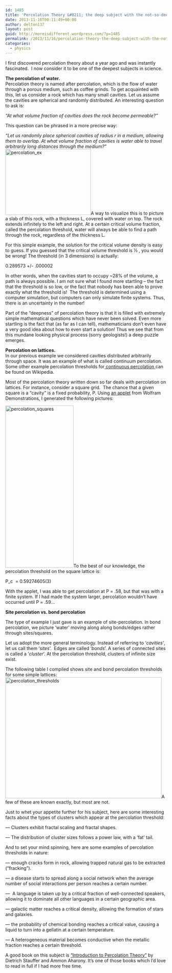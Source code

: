 ```yaml
---
id: 1485
title: 'Percolation Theory &#8211; the deep subject with the not-so-deep sounding name'
date: 2013-11-16T00:11:49+00:00
author: delton137
layout: post
guid: http://moreisdifferent.wordpress.com/?p=1485
permalink: /2013/11/16/percolation-theory-the-deep-subject-with-the-not-so-deep-sounding-name/
categories:
  - physics
---
```

<p dir="ltr">
  I first discovered percolation theory about a year ago and was instantly fascinated.  I now consider it to be one of the deepest subjects in science.
</p>

<p dir="ltr">
  <!--more-->
</p>

<p dir="ltr">
  <strong>The percolation of water.</strong><br /> Percolation theory is named after percolation, which is the flow of water through a porous medium, such as coffee grinds. To get acquainted with this, let us consider a rock which has many small cavities. Let us assume the cavities are spherical and randomly distributed. An interesting question to ask is:
</p>

<p dir="ltr">
  <em>“At what volume fraction of cavities does the rock become permeable?”</em>
</p>

<p dir="ltr">
  This question can be phrased in a more precise way:
</p>

<p dir="ltr">
  <em>“Let us randomly place spherical cavities of radius</em> <em>r in a medium, allowing them to overlap. At what volume fraction of cavities is water able to travel arbitrarily long distances through the medium?”</em><a href="http://www.moreisdifferent.com/wp-content/uploads/2013/11/percolation_ex.png"><img class="size-medium wp-image-1488 aligncenter" alt="percolation_ex" src="http://www.moreisdifferent.com/wp-content/uploads/2013/11/percolation_ex.png?w=300" width="267" height="205" srcset="http://www.moreisdifferent.com/wp-content/uploads/2013/11/percolation_ex.png 520w, http://www.moreisdifferent.com/wp-content/uploads/2013/11/percolation_ex-300x232.png 300w" sizes="(max-width: 267px) 100vw, 267px" /></a>A way to visualize this is to picture a slab of this rock, with a thickness L, covered with water on top. The rock extends infinitely to the left and right. At a certain critical volume fraction, called the percolation threshold, water will always be able to find a path through the rock, regardless of the thickness L.
</p>

<p dir="ltr">
  For this simple example, the solution for the critical volume density is easy to guess. If you guessed that the critical volume threshold is ½ , you would be wrong! The threshold (in 3 dimensions) is actually:
</p>

<p dir="ltr">
  0.289573 +/- .000002
</p>

<p dir="ltr">
  In other words, when the cavities start to occupy ~28% of the volume, a path is always possible. I am not sure what I found more startling &#8211; the fact that the threshold is so low, or the fact that nobody has been able to prove exactly what the threshold is!  The threshold is determined using a computer simulation, but computers can only simulate finite systems. Thus, there is an uncertainty in the number!
</p>

<p dir="ltr">
  Part of the &#8220;deepness&#8221; of percolation theory is that it is filled with extremely simple mathematical questions which have never been solved. Even more startling is the fact that (as far as I can tell), mathematicians don’t even have a very good idea about how to even start a solution! Thus we see that from this mundane looking physical process (sorry geologists!) a deep puzzle emerges.
</p>

<p dir="ltr">
  <strong>Percolation on lattices.</strong><br /> In our previous example we considered cavities distributed arbitrarily through space. It was an example of what is called continuum percolation. Some other example percolation thresholds for<a href="http://en.wikipedia.org/wiki/Percolation_threshold#Thresholds_for_3D_continuum_models"> continuous percolation </a>can be found on Wikipedia.
</p>

<p dir="ltr">
  Most of the percolation theory written down so far deals with percolation on lattices. For instance, consider a square grid.  The chance that a given square is a &#8220;cavity&#8221; is a fixed probability, P. Using <a href="http://demonstrations.wolfram.com/PercolationOnASquareGrid/">an applet</a> from Wolfram Demonstrations, I generated the following pictures:
</p>

<p dir="ltr">
  <a href="http://www.moreisdifferent.com/wp-content/uploads/2013/11/percolation_squares.png"><img class="size-medium wp-image-1489 aligncenter" alt="percolation_squares" src="http://www.moreisdifferent.com/wp-content/uploads/2013/11/percolation_squares.png?w=137" width="213" height="505" /></a>To the best of our knowledge, the percolation threshold on the square lattice is:
</p>

<p dir="ltr">
  P_c  = 0.59274605(3)
</p>

<p dir="ltr">
  With the applet, I was able to get percolation at P = .58, but that was with a finite system. If I had made the system larger, percolation wouldn’t have occurred until P = .59&#8230;
</p>

<p dir="ltr">
  <strong>Site percolation vs. bond percolation</strong>
</p>

<p dir="ltr">
  The type of example I just gave is an example of site-percolation. In bond percolation, we picture &#8216;water&#8217; moving along along bonds/edges rather through sites/squares.
</p>

<p dir="ltr">
  Let us adopt the more general terminology. Instead of referring to ‘<em>cavities’</em>, let us call them ‘<em>sites</em>’.  Edges are called ‘<em>bonds</em>’. A series of connected sites is called a &#8216;<em>cluster</em>&#8216;. At the percolation threshold, clusters of infinite size exist.
</p>

<p dir="ltr">
  The following table I compiled shows site and bond percolation thresholds for some simple lattices:<a href="http://www.moreisdifferent.com/wp-content/uploads/2013/11/percolation_thresholds.png"><img class="size-medium wp-image-1490 aligncenter" alt="percolation_thresholds" src="http://www.moreisdifferent.com/wp-content/uploads/2013/11/percolation_thresholds.png?w=300" width="488" height="377" srcset="http://www.moreisdifferent.com/wp-content/uploads/2013/11/percolation_thresholds.png 681w, http://www.moreisdifferent.com/wp-content/uploads/2013/11/percolation_thresholds-300x232.png 300w" sizes="(max-width: 488px) 100vw, 488px" /></a>A few of these are known exactly, but most are not.
</p>

<p dir="ltr">
  Just to whet your appetite further for his subject, here are some interesting facts about the types of clusters which appear at the percolation threshold:
</p>

&#8212; Clusters exhibit fractal scaling and fractal shapes.

&#8212; The distribution of cluster sizes follows a power law, with a &#8216;fat&#8217; tail.

<p dir="ltr">
  And to set your mind spinning, here are some examples of percolation thresholds in nature:
</p>

<p dir="ltr">
  &#8212; enough cracks form in rock, allowing trapped natural gas to be extracted (“fracking”).
</p>

&#8212; a disease starts to spread along a social network when the average number of social interactions per person reaches a certain number.

<p dir="ltr">
  &#8212;  A language is taken up by a critical fraction of well-connected speakers, allowing it to dominate all other languages in a certain geographic area.
</p>

<p dir="ltr">
  &#8212; galactic matter reaches a critical density, allowing the formation of stars and galaxies.
</p>

<p dir="ltr">
  &#8212; the probability of chemical bonding reaches a critical value, causing a liquid to turn into a gellatin at a certain temperature.
</p>

<p dir="ltr">
  &#8212; A heterogeneous material becomes conductive when the metallic fraction reaches a certain threshold.
</p>

<p dir="ltr">
  A good book on this subject is <a href="http://www.amazon.com/Introduction-Percolation-Theory-Dietrich-Stauffer/dp/0748402535">&#8220;Introduction to Percolation Theory&#8221;</a> by Dietrich Stauffer and Ammon Aharony. It&#8217;s one of those books which I&#8217;d love to read in full if I had more free time.
</p>

